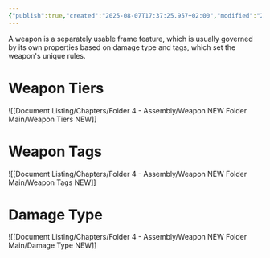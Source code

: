 ```yaml
---
{"publish":true,"created":"2025-08-07T17:37:25.957+02:00","modified":"2025-08-07T18:41:47.027+02:00","cssclasses":""}
---
```


A weapon is a separately usable frame feature, which is usually governed by its own properties based on damage type and tags, which set the weapon's unique rules.

# Weapon Tiers
![[Document Listing/Chapters/Folder 4 - Assembly/Weapon NEW Folder Main/Weapon Tiers NEW]]
# Weapon Tags
![[Document Listing/Chapters/Folder 4 - Assembly/Weapon NEW Folder Main/Weapon Tags NEW]]
# Damage Type
![[Document Listing/Chapters/Folder 4 - Assembly/Weapon NEW Folder Main/Damage Type NEW]]